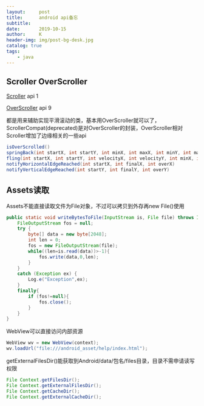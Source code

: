 ```yaml
---
layout:     post
title:      android api备忘
subtitle:   
date:       2019-10-15
author:     K
header-img: img/post-bg-desk.jpg
catalog: true
tags:
    - java
---
```


## Scroller OverScroller

[Scroller](https://developer.android.com/reference/android/widget/Scroller "Scroller") api 1

[OverScroller](https://developer.android.com/reference/android/widget/OverScroller "OverScroller") api 9

都是用来辅助实现平滑滚动的类，基本用OverScroller就可以了，ScrollerCompat(deprecated)是对OverScroller的封装，OverScroller相对Scroller增加了边缘相关的一些api

```java
isOverScrolled()
springBack(int startX, int startY, int minX, int maxX, int minY, int maxY)
fling(int startX, int startY, int velocityX, int velocityY, int minX, int maxX, int minY, int maxY, int overX, int overY)
notifyHorizontalEdgeReached(int startX, int finalX, int overX)
notifyVerticalEdgeReached(int startY, int finalY, int overY)
```

## Assets读取
Assets不能直接读取文件为File对象，不过可以拷贝到外存再new File()使用
```java
public static void writeBytesToFile(InputStream is, File file) throws IOException{
    FileOutputStream fos = null;
    try {  
        byte[] data = new byte[2048];
        int len = 0;
        fos = new FileOutputStream(file);
        while((len=is.read(data))>-1){
            fos.write(data,0,len);              
        }
    }
    catch (Exception ex) {
        Log.e("Exception",ex);
    }
    finally{
        if (fos!=null){
            fos.close();
        }
    }
}
```
WebView可以直接访问内部资源
```java
WebView wv = new WebView(context);      
wv.loadUrl("file:///android_asset/help/index.html");
```

getExternalFilesDir()能获取到Android/data/包名/files目录，目录不需申请读写权限
```java
File Context.getFilesDir();
File Context.getExternalFilesDir();
File Context.getCacheDir();
File Context.getExternalCacheDir();
```








